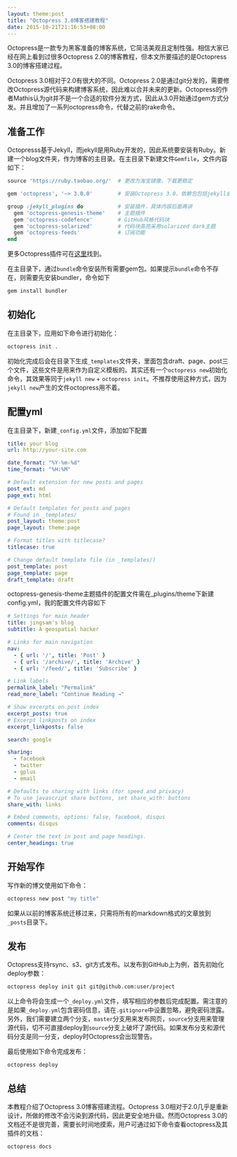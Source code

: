 ```yaml
---
layout: theme:post
title: "Octopress 3.0博客搭建教程"
date: 2015-10-21T21:16:53+08:00
---
```


Octopress是一款专为黑客准备的博客系统，它简洁美观且定制性强。相信大家已经在网上看到过很多Octopress 2.0的博客教程，但本文所要描述的是Octopress 3.0的博客搭建过程。

Octopress 3.0相对于2.0有很大的不同。Octopress 2.0是通过git分发的，需要修改Octopress源代码来构建博客系统，因此难以合并未来的更新。Octopress的作者Mathis认为git并不是一个合适的软件分发方式，因此从3.0开始通过gem方式分发。并且增加了一系列octopress命令，代替之前的rake命令。

## 准备工作
Octopresss基于Jekyll，而jekyll是用Ruby开发的，因此系统要安装有Ruby。新建一个blog文件夹，作为博客的主目录。在主目录下新建文件`Gemfile`，文件内容如下：
```ruby
source 'https://ruby.taobao.org/'  # 更改为淘宝镜像，下载更稳定

gem 'octopress', '~> 3.0.0'        # 安装Octopress 3.0，依赖包包括jekyll会自动安装

group :jekyll_plugins do           # 安装插件，具体内容后面再讲
  gem 'octopress-genesis-theme'    # 主题插件
  gem 'octopress-codefence'        # GitHub风格代码块
  gem 'octopress-solarized'        # 代码块高亮采用solarized dark主题
  gem 'octopress-feeds'            # 订阅功能
end
```

更多Octopress插件可在[这里](https://github.com/octopress)找到。

在主目录下，通过`bundle`命令安装所有需要gem包。如果提示`bundle`命令不存在，则需要先安装bundler，命令如下
```bash
gem install bundler
```

## 初始化
在主目录下，应用如下命令进行初始化：
```bash
octopress init .
```

初始化完成后会在目录下生成`_templates`文件夹，里面包含draft、page、post三个文件，这些文件是用来作为自定义模板的。其实还有一个`octopress new`初始化命令，其效果等同于`jekyll new` + `octopress init`。不推荐使用这种方式，因为`jekyll new`产生的文件octopress用不着。

## 配置yml
在主目录下，新建`_config.yml`文件，添加如下配置
```yml
title: your blog
url: http://your-site.com

date_format: "%Y-%m-%d"
time_format: "%H:%M"

# Default extension for new posts and pages
post_ext: md
page_ext: html

# Default templates for posts and pages
# Found in _templates/
post_layout: theme:post
page_layout: theme:page

# Format titles with titlecase?
titlecase: true

# Change default template file (in _templates/)
post_template: post
page_template: page
draft_template: draft
```

octopress-genesis-theme主题插件的配置文件需在_plugins/theme下新建config.yml，我的配置文件内容如下
```yml
# Settings for main header
title: jingsam's blog
subtitle: A geospatial hacker

# Links for main navigation
nav:
  - { url: '/', title: 'Post' }
  - { url: '/archive/', title: 'Archive' }
  - { url: '/feed/', title: 'Subscribe' }

# Link labels
permalink_label: "Permalink"
read_more_label: "Continue Reading →"

# Show excerpts on post index
excerpt_posts: true
# Excerpt linkposts on index
excerpt_linkposts: false

search: google

sharing:
  - facebook
  - twitter
  - gplus
  - email

# Defaults to sharing with links (for speed and privacy)
# To use javascript share buttons, set share_with: buttons
share_with: links

# Embed comments, options: false, facebook, disqus
comments: disqus

# Center the text in post and page headings.
center_headings: true
```

## 开始写作
写作新的博文使用如下命令：
```bash
octopress new post "my title"
```

如果从以前的博客系统迁移过来，只需将所有的markdown格式的文章放到`_posts`目录下。

## 发布
Octopress支持rsync、s3、git方式发布。以发布到GitHub上为例，首先初始化deploy参数：
```bash
octopress deploy init git git@github.com:user/project
```

以上命令将会生成一个`_deploy.yml`文件，填写相应的参数后完成配置。需注意的是如果`_deploy.yml`包含密码信息，请在`.gitignore`中设置忽略，避免密码泄露。另外，我们需要建立两个分支，`master`分支用来发布网页，`source`分支用来管理源代码，切不可直接deploy到`source`分支上破坏了源代码。如果发布分支和源代码分支是同一分支，deploy时Octopress会出现警告。

最后使用如下命令完成发布：
```
octopress deploy
```

## 总结
本教程介绍了Octopress 3.0博客搭建流程。Octopress 3.0相对于2.0几乎是重新设计，所做的修改不会污染到源代码，因此更安全地升级。然而Octopress 3.0的文档还不是很完善，需要长时间地摸索，用户可通过如下命令查看octopress及其插件的文档：
```
octopress docs
```

